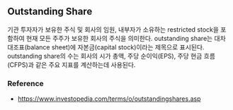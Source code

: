 ## Outstanding Share

기관 투자자가 보유한 주식 및 회사의 임원, 내부자가 소유하는 restricted stock을 포함하여 현재 모든 주주가 보유한 회사의 주식을 의미한다. outstanding share는 대차대조표(balance sheet)에 자본금(capital stock)이라는 제목으로 표시된다. outstanding share의 수는 회사의 시가 총액, 주당 순이익(EPS), 주당 현금 흐름(CFPS)과 같은 주요 지표를 계산하는데 사용된다.  

### Reference

- https://www.investopedia.com/terms/o/outstandingshares.asp